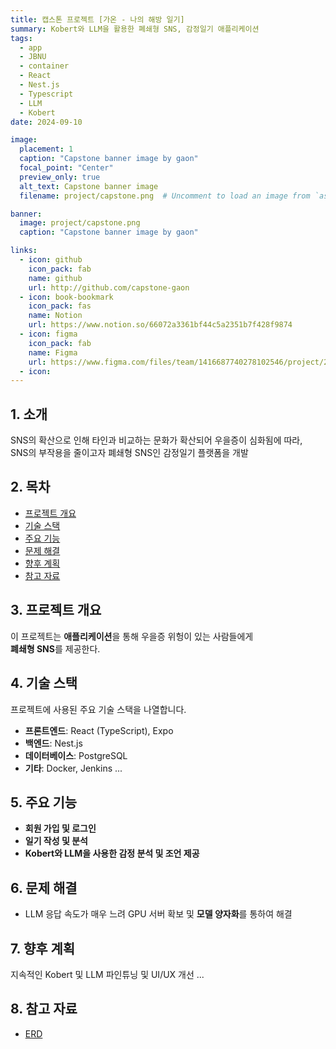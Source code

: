 ```yaml
---
title: 캡스톤 프로젝트 [가온 - 나의 해방 일기]
summary: Kobert와 LLM을 활용한 폐쇄형 SNS, 감정일기 애플리케이션
tags:
  - app
  - JBNU
  - container
  - React
  - Nest.js
  - Typescript
  - LLM
  - Kobert
date: 2024-09-10

image:
  placement: 1
  caption: "Capstone banner image by gaon"
  focal_point: "Center"
  preview_only: true
  alt_text: Capstone banner image
  filename: project/capstone.png  # Uncomment to load an image from `assets/media/` instead.

banner: 
  image: project/capstone.png
  caption: "Capstone banner image by gaon"

links:
  - icon: github
    icon_pack: fab
    name: github
    url: http://github.com/capstone-gaon
  - icon: book-bookmark
    icon_pack: fas
    name: Notion
    url: https://www.notion.so/66072a3361bf44c5a2351b7f428f9874
  - icon: figma
    icon_pack: fab
    name: Figma
    url: https://www.figma.com/files/team/1416687740278102546/project/277608999/Capstone?fuid=1398959164732687467
  - icon: 
---
```



## 1. 소개
SNS의 확산으로 인해 타인과 비교하는 문화가 확산되어 우을증이 심화됨에 따라,    
SNS의 부작용을 줄이고자 폐쇄형 SNS인 감정일기 플랫폼을 개발

## 2. 목차
- [프로젝트 개요](#프로젝트-개요)
- [기술 스택](#기술-스택)
- [주요 기능](#주요-기능)
- [문제 해결](#문제-해결)
- [향후 계획](#향후-계획)
- [참고 자료](#참고-자료)

## 3. 프로젝트 개요
이 프로젝트는 **애플리케이션**을 통해 우을증 위헝이 있는 사람들에게    
**폐쇄형 SNS**를 제공한다.

## 4. 기술 스택
프로젝트에 사용된 주요 기술 스택을 나열합니다.
- **프론트엔드**: React (TypeScript), Expo
- **백엔드**: Nest.js
- **데이터베이스**: PostgreSQL
- **기타**: Docker, Jenkins ...

## 5. 주요 기능
- **회원 가입 및 로그인**
- **일기 작성 및 분석**
- **Kobert와 LLM을 사용한 감정 분석 및 조언 제공**

## 6. 문제 해결
- LLM 응답 속도가 매우 느려 GPU 서버 확보 및 **모델 양자화**를 통하여 해결

## 7. 향후 계획
지속적인 Kobert 및 LLM 파인튜닝 및 UI/UX 개선 ... 

## 8. 참고 자료
- [ERD](https://www.erdcloud.com/d/D32QknBQnHz4nqA3X)
